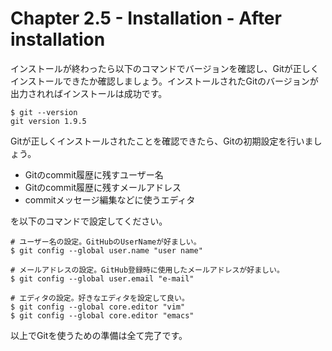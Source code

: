 Chapter 2.5 - Installation - After installation
=======

インストールが終わったら以下のコマンドでバージョンを確認し、Gitが正しくインストールできたか確認しましょう。インストールされたGitのバージョンが出力されればインストールは成功です。

```
$ git --version
git version 1.9.5
```

Gitが正しくインストールされたことを確認できたら、Gitの初期設定を行いましょう。

* Gitのcommit履歴に残すユーザー名
* Gitのcommit履歴に残すメールアドレス
* commitメッセージ編集などに使うエディタ

を以下のコマンドで設定してください。

```
# ユーザー名の設定。GitHubのUserNameが好ましい。
$ git config --global user.name "user name"

# メールアドレスの設定。GitHub登録時に使用したメールアドレスが好ましい。
$ git config --global user.email "e-mail"

# エディタの設定。好きなエディタを設定して良い。
$ git config --global core.editor "vim"
$ git config --global core.editor "emacs"
```

以上でGitを使うための準備は全て完了です。